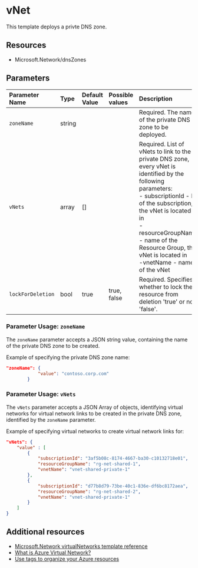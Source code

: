 # vNet

This template deploys a privte DNS zone.

## Resources

- Microsoft.Network/dnsZones

## Parameters

| Parameter Name | Type | Default Value | Possible values | Description |
| :-             | :-   | :-            | :-              | :-          |
| `zoneName` | string | | | Required. The name of the private DNS zone to be deployed.
| `vNets` | array | [] | | Required. List of vNets to link to the private DNS zone, every vNet is identified by the following parameters:<br>- subscriptionId - ID of the subscription, the vNet is located in<br>- resourceGroupName - name of the Resource Group, the vNet is located in<br>-vnetName - name of the vNet
| `lockForDeletion` | bool | true | true, false | Required. Specifies whether to lock the resource from deletion 'true' or not 'false'.

### Parameter Usage: `zoneName`

The `zoneName` parameter accepts a JSON string value, containing the name of the private DNS zone to be created.

Example of specifying the private DNS zone name:

```json
"zoneName": {
            "value": "contoso.corp.com"
        }
```

### Parameter Usage: `vNets`

The `vNets` parameter accepts a JSON Array of objects, identifying virtual networks for virtual network links to be created in the private DNS zone, identified by the `zoneName` parameter.

Example of specifying virtual networks to create virtual network links for:

```json
"vNets": {
    "value" : [
        {
            "subscriptionId": "3af5b08c-8174-4667-ba30-c10132718e01",
            "resourceGroupName": "rg-net-shared-1",
            "vnetName": "vnet-shared-private-1"
        },
        {
            "subscriptionId": "d77b8d79-73be-40c1-836e-df6bc8172aea",
            "resourceGroupName": "rg-net-shared-2",
            "vnetName": "vnet-shared-private-1"
        }
    ]
}        
```

## Additional resources

- [Microsoft.Network virtualNetworks template reference](https://docs.microsoft.com/en-us/azure/templates/microsoft.network/2018-09-01/privatednszones)
- [What is Azure Virtual Network?](https://docs.microsoft.com/en-us/azure/virtual-network/virtual-networks-overview)
- [Use tags to organize your Azure resources](https://docs.microsoft.com/en-us/azure/azure-resource-manager/resource-group-using-tags)
